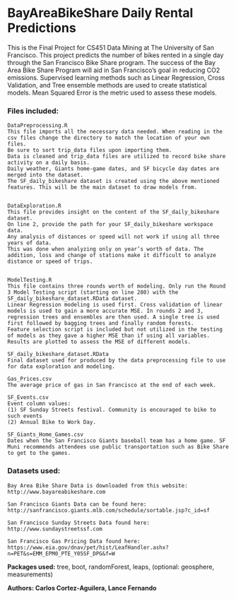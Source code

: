 # BayAreaBikeShare Daily Rental Predictions
This is the Final Project for CS451 Data Mining at The University of San Francisco. This project predicts the number of bikes rented in a single day through the San Francisco Bike Share program. The success of the Bay Area Bike Share Program will aid in San Francisco’s goal in reducing CO2 emissions. Supervised learning methods such as Linear Regression, Cross Validation, and Tree ensemble methods are used to create statistical models. Mean Squared Error is the metric used to assess these models. 


### Files included:
~~~~~~~~~~~~~~~~~~~~~~~~~~~~~
DataPreprocessing.R
This file imports all the necessary data needed. When reading in the csv files change the directory to match the location of your own files. 
Be sure to sort trip_data files upon importing them.
Data is cleaned and trip_data files are utilized to record bike share activity on a daily basis. 
Daily weather, Giants home-game dates, and SF bicycle day dates are merged into the dataset.
The SF_daily_bikeshare dataset is created using the above mentioned features. This will be the main dataset to draw models from.  


DataExploration.R
This file provides insight on the content of the SF_daily_bikeshare dataset.
On line 2, provide the path for your SF_daily_bikeshare workspace data.
Any analysis of distances or speed will not work if using all three years of data.
This was done when analyzing only on year’s worth of data. The addition, loss and change of stations make it difficult to analyze distance or speed of trips.


ModelTesting.R
This file contains three rounds worth of modeling. Only run the Round 3 Model Testing script (starting on line 280) with the SF_daily_bikeshare_dataset.RData dataset.
Linear Regression modeling is used first. Cross validation of linear models is used to gain a more accurate MSE. In rounds 2 and 3, regression trees and ensembles are then used. A single tree is used first followed by bagging trees and finally random forests.
Feature selection script is included but not utilized in the testing of models as they gave a higher MSE than if using all variables.
Results are plotted to assess the MSE of different models. 

SF_daily_bikeshare_dataset.RData
Final dataset used for produced by the data preprocessing file to use for data exploration and modeling.

Gas_Prices.csv
The average price of gas in San Francisco at the end of each week.

SF_Events.csv
Event column values:
(1) SF Sunday Streets festival. Community is encouraged to bike to such events
(2) Annual Bike to Work Day.

SF_Giants_Home_Games.csv
Dates when the San Francisco Giants baseball team has a home game. SF Muni recommends attendees use public transportation such as Bike Share to get to the games.

~~~~~~~~~~~~~~~~~~~~~~~~~~~~~


### Datasets used:
~~~~~~~~~~~~~~~~~~~~~~~~~~~~~
Bay Area Bike Share Data is downloaded from this website:
http://www.bayareabikeshare.com

San Francisco Giants Data can be found here:
http://sanfrancisco.giants.mlb.com/schedule/sortable.jsp?c_id=sf

San Francisco Sunday Streets Data found here:
http://www.sundaystreetssf.com

San Francisco Gas Pricing Data found here:
https://www.eia.gov/dnav/pet/hist/LeafHandler.ashx?n=PET&s=EMM_EPM0_PTE_Y05SF_DPG&f=W

~~~~~~~~~~~~~~~~~~~~~~~~~~~~~

**Packages used:** tree, boot, randomForest, leaps, (optional: geosphere, measurements)

**Authors: Carlos Cortez-Aguilera, Lance Fernando**

